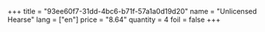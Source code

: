 +++
title = "93ee60f7-31dd-4bc6-b71f-57a1a0d19d20"
name = "Unlicensed Hearse"
lang = ["en"]
price = "8.64"
quantity = 4
foil = false
+++

